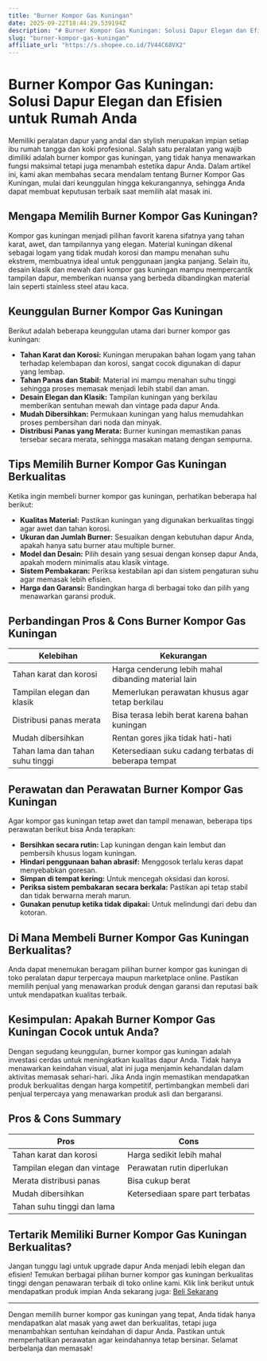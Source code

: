 ```yaml
---
title: "Burner Kompor Gas Kuningan"
date: 2025-09-22T18:44:29.539194Z
description: "# Burner Kompor Gas Kuningan: Solusi Dapur Elegan dan Efisien untuk Rumah Anda..."
slug: "burner-kompor-gas-kuningan"
affiliate_url: "https://s.shopee.co.id/7V44C68VX2"
---
```

# Burner Kompor Gas Kuningan: Solusi Dapur Elegan dan Efisien untuk Rumah Anda

Memiliki peralatan dapur yang andal dan stylish merupakan impian setiap ibu rumah tangga dan koki profesional. Salah satu peralatan yang wajib dimiliki adalah burner kompor gas kuningan, yang tidak hanya menawarkan fungsi maksimal tetapi juga menambah estetika dapur Anda. Dalam artikel ini, kami akan membahas secara mendalam tentang Burner Kompor Gas Kuningan, mulai dari keunggulan hingga kekurangannya, sehingga Anda dapat membuat keputusan terbaik saat memilih alat masak ini.

## Mengapa Memilih Burner Kompor Gas Kuningan?

Kompor gas kuningan menjadi pilihan favorit karena sifatnya yang tahan karat, awet, dan tampilannya yang elegan. Material kuningan dikenal sebagai logam yang tidak mudah korosi dan mampu menahan suhu ekstrem, membuatnya ideal untuk penggunaan jangka panjang. Selain itu, desain klasik dan mewah dari kompor gas kuningan mampu mempercantik tampilan dapur, memberikan nuansa yang berbeda dibandingkan material lain seperti stainless steel atau kaca.

## Keunggulan Burner Kompor Gas Kuningan

Berikut adalah beberapa keunggulan utama dari burner kompor gas kuningan:

- **Tahan Karat dan Korosi:** Kuningan merupakan bahan logam yang tahan terhadap kelembapan dan korosi, sangat cocok digunakan di dapur yang lembap.
- **Tahan Panas dan Stabil:** Material ini mampu menahan suhu tinggi sehingga proses memasak menjadi lebih stabil dan aman.
- **Desain Elegan dan Klasik:** Tampilan kuningan yang berkilau memberikan sentuhan mewah dan vintage pada dapur Anda.
- **Mudah Dibersihkan:** Permukaan kuningan yang halus memudahkan proses pembersihan dari noda dan minyak.
- **Distribusi Panas yang Merata:** Burner kuningan memastikan panas tersebar secara merata, sehingga masakan matang dengan sempurna.

## Tips Memilih Burner Kompor Gas Kuningan Berkualitas

Ketika ingin membeli burner kompor gas kuningan, perhatikan beberapa hal berikut:

- **Kualitas Material:** Pastikan kuningan yang digunakan berkualitas tinggi agar awet dan tahan korosi.
- **Ukuran dan Jumlah Burner:** Sesuaikan dengan kebutuhan dapur Anda, apakah hanya satu burner atau multiple burner.
- **Model dan Desain:** Pilih desain yang sesuai dengan konsep dapur Anda, apakah modern minimalis atau klasik vintage.
- **Sistem Pembakaran:** Periksa kestabilan api dan sistem pengaturan suhu agar memasak lebih efisien.
- **Harga dan Garansi:** Bandingkan harga di berbagai toko dan pilih yang menawarkan garansi produk.

## Perbandingan Pros & Cons Burner Kompor Gas Kuningan

| Kelebihan                              | Kekurangan                             |
|----------------------------------------|----------------------------------------|
| Tahan karat dan korosi               | Harga cenderung lebih mahal dibanding material lain |
| Tampilan elegan dan klasik           | Memerlukan perawatan khusus agar tetap berkilau |
| Distribusi panas merata               | Bisa terasa lebih berat karena bahan kuningan |
| Mudah dibersihkan                    | Rentan gores jika tidak hati-hati        |
| Tahan lama dan tahan suhu tinggi     | Ketersediaan suku cadang terbatas di beberapa tempat |

## Perawatan dan Perawatan Burner Kompor Gas Kuningan

Agar kompor gas kuningan tetap awet dan tampil menawan, beberapa tips perawatan berikut bisa Anda terapkan:

- **Bersihkan secara rutin:** Lap kuningan dengan kain lembut dan pembersih khusus logam kuningan.
- **Hindari penggunaan bahan abrasif:** Menggosok terlalu keras dapat menyebabkan goresan.
- **Simpan di tempat kering:** Untuk mencegah oksidasi dan korosi.
- **Periksa sistem pembakaran secara berkala:** Pastikan api tetap stabil dan tidak berwarna merah marun.
- **Gunakan penutup ketika tidak dipakai:** Untuk melindungi dari debu dan kotoran.

## Di Mana Membeli Burner Kompor Gas Kuningan Berkualitas?

Anda dapat menemukan beragam pilihan burner kompor gas kuningan di toko peralatan dapur terpercaya maupun marketplace online. Pastikan memilih penjual yang menawarkan produk dengan garansi dan reputasi baik untuk mendapatkan kualitas terbaik.

## Kesimpulan: Apakah Burner Kompor Gas Kuningan Cocok untuk Anda?

Dengan segudang keunggulan, burner kompor gas kuningan adalah investasi cerdas untuk meningkatkan kualitas dapur Anda. Tidak hanya menawarkan keindahan visual, alat ini juga menjamin kehandalan dalam aktivitas memasak sehari-hari. Jika Anda ingin memastikan mendapatkan produk berkualitas dengan harga kompetitif, pertimbangkan membeli dari penjual terpercaya yang menawarkan produk asli dan bergaransi.

## Pros & Cons Summary

| Pros                                            | Cons                                       |
|-------------------------------------------------|--------------------------------------------|
| Tahan karat dan korosi                       | Harga sedikit lebih mahal                 |
| Tampilan elegan dan vintage                  | Perawatan rutin diperlukan               |
| Merata distribusi panas                     | Bisa cukup berat                        |
| Mudah dibersihkan                            | Ketersediaan spare part terbatas        |
| Tahan suhu tinggi dan lama                   |                                             |

## Tertarik Memiliki Burner Kompor Gas Kuningan Berkualitas?

Jangan tunggu lagi untuk upgrade dapur Anda menjadi lebih elegan dan efisien! Temukan berbagai pilihan burner kompor gas kuningan berkualitas tinggi dengan penawaran terbaik di toko online kami. Klik link berikut untuk mendapatkan produk impian Anda sekarang juga: [Beli Sekarang](https://s.shopee.co.id/7V44C68VX2)

---

Dengan memilih burner kompor gas kuningan yang tepat, Anda tidak hanya mendapatkan alat masak yang awet dan berkualitas, tetapi juga menambahkan sentuhan keindahan di dapur Anda. Pastikan untuk memperhatikan perawatan agar keindahannya tetap bersinar. Selamat berbelanja dan memasak!